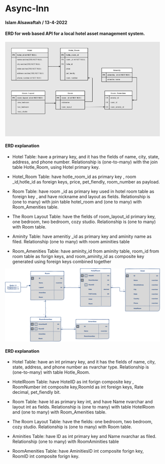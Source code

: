 # Async-Inn

#### Islam Alsawaftah / 13-4-2022

#### ERD for web based API for a local hotel asset management system.

![](ERDs.png)

#### ERD explanation

* Hotel Table: have a primary key, and it has the fields of name, city, state, address, and phone number. Relationship is (one-to-many) with the join table Hotle_Room, using Hotel primary key.

* Hotel_Room Table: have hotle_room_id as primary key , room _id,hotle_id as foreign keys,  price, pet_fiendly, room_number as payload.
 
* Room Table: have room _id as primary key used in hotel room table as foreign key , and have nickname and layout as fields. Relationship is (one to many) with join table hotel_room and (one to many) with Room_Amenities table.

* The Room Layout Table: have the fields of room_layout_id primary key, one bedroom, two bedroom, cozy studio. Relationship is (one to many) with Room table.

* Aminity Table: have amenitiy _id as primary key and aminity name as filed. Relationship (one to many) with room aminities table

* Room_Amenities Table: have aminity_id from aminity table, room_id from room table as forign keys, and room_aminity_id as composite key generated using foreign keys combined together


![](ERDs-lab12.png)

#### ERD explanation

* Hotel Table: have an int primary key, and it has the fields of name, city, state, address, and phone number as nvarchar type. Relationship is (one-to-many) with table Hotle_Room.

* HotelRoom Table: have HotelID as int  forign composite key , RoomNumber int composite key,RoomId as int foreign keys,  Rate decimal, pet_fiendly bit.
 
* Room Table: have  Id as primary key int, and have Name nvarchar and layout int as fields. Relationship is (one to many) with table HotelRoom and (one to many) with Room_Amenities table.

* The Room Layout Table: have the fields:  one bedroom, two bedroom, cozy studio. Relationship is (one to many) with Room table.

* Aminities Table: have ID as int primary key and Name nvarchar as filed. Relationship (one to many) with RoomAminities table

* RoomAmenities Table: have AminitiesID int composite forign key, RoomID int composite forign key.
